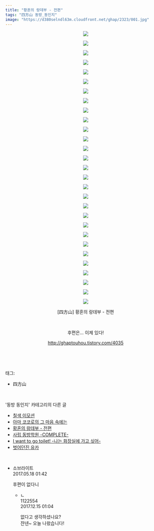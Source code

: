 ```yaml
---
title: "황혼의 랑데부 - 전편"
tags: "四方山 동방_동인지"
image: "https://d380selndl63m.cloudfront.net/ghap/2323/001.jpg"
---
```

<div class="article">
<p style="text-align: center; clear: none; float: none;"><img src="{{ site.imgserver5 }}/ghap/2323/001.jpg"/></p>
<p style="text-align: center; clear: none; float: none;"><img src="{{ site.imgserver5 }}/ghap/2323/002.jpg"/></p>
<p style="text-align: center; clear: none; float: none;"><img src="{{ site.imgserver5 }}/ghap/2323/003.jpg"/></p>
<p style="text-align: center; clear: none; float: none;"><img src="{{ site.imgserver5 }}/ghap/2323/004.jpg"/></p>
<p style="text-align: center; clear: none; float: none;"><img src="{{ site.imgserver5 }}/ghap/2323/005.jpg"/></p>
<p style="text-align: center; clear: none; float: none;"><img src="{{ site.imgserver5 }}/ghap/2323/006.jpg"/></p>
<p style="text-align: center; clear: none; float: none;"><img src="{{ site.imgserver5 }}/ghap/2323/007.jpg"/></p>
<p style="text-align: center; clear: none; float: none;"><img src="{{ site.imgserver5 }}/ghap/2323/008.jpg"/></p>
<p style="text-align: center; clear: none; float: none;"><img src="{{ site.imgserver5 }}/ghap/2323/009.jpg"/></p>
<p style="text-align: center; clear: none; float: none;"><img src="{{ site.imgserver5 }}/ghap/2323/010.jpg"/></p>
<p style="text-align: center; clear: none; float: none;"><img src="{{ site.imgserver5 }}/ghap/2323/011.jpg"/></p>
<p style="text-align: center; clear: none; float: none;"><img src="{{ site.imgserver5 }}/ghap/2323/012.jpg"/></p>
<p style="text-align: center; clear: none; float: none;"><img src="{{ site.imgserver5 }}/ghap/2323/013.jpg"/></p>
<p style="text-align: center; clear: none; float: none;"><img src="{{ site.imgserver5 }}/ghap/2323/014.jpg"/></p>
<p style="text-align: center; clear: none; float: none;"><img src="{{ site.imgserver5 }}/ghap/2323/015.jpg"/></p>
<p style="text-align: center; clear: none; float: none;"><img src="{{ site.imgserver5 }}/ghap/2323/016.jpg"/></p>
<p style="text-align: center; clear: none; float: none;"><img src="{{ site.imgserver5 }}/ghap/2323/017.jpg"/></p>
<p style="text-align: center; clear: none; float: none;"><img src="{{ site.imgserver5 }}/ghap/2323/018.jpg"/></p>
<p style="text-align: center; clear: none; float: none;"><img src="{{ site.imgserver5 }}/ghap/2323/019.jpg"/></p>
<p style="text-align: center; clear: none; float: none;"><img src="{{ site.imgserver5 }}/ghap/2323/020.jpg"/></p>
<p style="text-align: center; clear: none; float: none;"><img src="{{ site.imgserver5 }}/ghap/2323/021.jpg"/></p>
<p style="text-align: center; clear: none; float: none;"><img src="{{ site.imgserver5 }}/ghap/2323/022.jpg"/></p>
<p style="text-align: center; clear: none; float: none;"><img src="{{ site.imgserver5 }}/ghap/2323/023.jpg"/></p>
<p style="text-align: center; clear: none; float: none;"><img src="{{ site.imgserver5 }}/ghap/2323/024.jpg"/></p>
<p style="text-align: center; clear: none; float: none;"><img src="{{ site.imgserver5 }}/ghap/2323/025.jpg"/></p>
<p style="text-align: center; clear: none; float: none;"><img src="{{ site.imgserver5 }}/ghap/2323/026.jpg"/></p>
<p style="text-align: center; clear: none; float: none;"><img src="{{ site.imgserver5 }}/ghap/2323/027.jpg"/></p>
<p style="text-align: center; clear: none; float: none;"><img src="{{ site.imgserver5 }}/ghap/2323/028.jpg"/></p>
<p style="text-align: center; clear: none; float: none;"><img src="{{ site.imgserver5 }}/ghap/2323/029.jpg"/></p>
<p style="text-align: center; clear: none; float: none;">[四方山] 황혼의 랑데부 - 전편</p>
<p style="text-align: center; clear: none; float: none;"><br/></p>
<p style="text-align: center; clear: none; float: none;">후편은... 이제 있다!</p>
<p style="text-align: center; clear: none; float: none;"><a class="tx-link" href="http://ghaptouhou.tistory.com/4035" target="_blank">http://ghaptouhou.tistory.com/4035</a></p>
<p style="text-align: center; clear: none; float: none;"><br/></p>
</div><br/>
<div class="tagTrail">
<p>태그: </p>
<ul>
<li>四方山</li>
</ul>
</div><br/>
<div class="another">
<p>'동방 동인지' 카테고리의 다른 글</p>
<ul>
<li><a href="/ghap_2325">칠색 이모션</a></li>
<li><a href="/ghap_2324">아마 코코로의 그 마음 속에는</a></li>
<li><a href="/ghap_2323">황혼의 랑데부 - 전편</a></li>
<li><a href="/ghap_2322">사립 동방학원 -COMPLETE-</a></li>
<li><a href="/ghap_2321">I want to go toilet! -나는 화장실에 가고 싶어-</a></li>
<li><a href="/ghap_2320">벗어던진 유카</a></li>
</ul>
</div><br/>
<div class="cb_module cb_fluid">
<div class="cb_wrt cb_profile">
<div class="comment">
<ul>
<li class="cb_thumb_off" id="comment14991796">
<div class="cb_comment_area">
<div class="cb_info_area">
<div class="cb_section">
<span class="cb_nick_name">소브라이트</span>
</div>
<div class="cb_section">
<span class="cb_date">2017.05.18 01:42 </span>
</div>
</div>
<div class="cb_dsc_comment">
<p class="cb_dsc">
											후편이 없다니
										</p>
</div>
<ul>
<li class="cb_thumb_off" id="comment15152403">
<span class="cb_bu_subnode">ㄴ</span>
<div class="cb_comment_area">
<div class="cb_info_area">
<div class="cb_section">
<span class="cb_nick_name">1122554</span>
</div>
<div class="cb_section">
<span class="cb_date">2017.12.15 01:04 </span>
</div>
</div>
<div class="cb_dsc_comment">
<p class="cb_dsc">
																없다고 생각하셨나요?<br/>
쟌넨~ 오늘 나왔습니다!
															</p>
</div>
</div>
</li>
</ul>
</div></li>
</ul>
</div>
</div><!-- commentList close -->
</div><br/>
